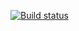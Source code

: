 [![Build status](https://ci.appveyor.com/api/projects/status/fi7tsdd4ca8bwie3?svg=true)](https://ci.appveyor.com/project/qaelena181993/api-ci)
